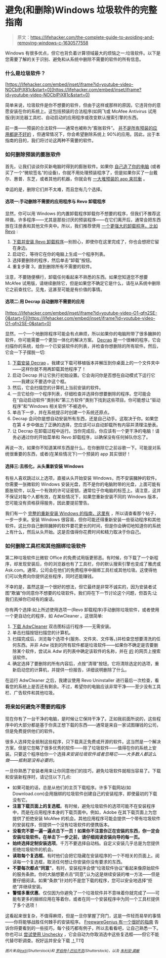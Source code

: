 # 避免(和删除)Windows 垃圾软件的完整指南

> 原文：<https://lifehacker.com/the-complete-guide-to-avoiding-and-removing-windows-c-1630577558>

Windows 有很多优点，但它也背负着计算领域最大的烦恼之一:垃圾软件。以下是您需要了解的关于识别、避免和从系统中删除不需要的软件的所有信息。



### 什么是垃圾软件？

 [https://lifehacker.com/embed/inset/iframe?id=youtube-video-NOCbIPiX81c&start=0](https://lifehacker.com/embed/inset/iframe?id=youtube-video-NOCbIPiX81c&start=0) 

简单来说，垃圾软件是你不想要的软件，但由于这样或那样的原因，它违背你的意愿安装在你的系统上。这包括预装的合法程序(如网飞或 McAfee Antivirus 试用版)到浏览器工具栏、自动启动的应用程序或改变默认搜索引擎的东西。

前一类——预装的合法软件——通常也被称为“膨胀软件”。 [并不是所有预装的应用都是不好的](https://lifehacker.com/when-bloatware-isnt-crap-give-pre-installed-apps-a-1551285069) ，但通常情况下，你会希望删除系统上 90%的应用。因此，出于本指南的目的，我们将讨论这两种不需要的软件。

### 如何删除预装的膨胀软件

首先，让我们谈谈你买新电脑时得到的膨胀软件。如果你 [自己造了你的电脑](http://lifehacker.com/how-to-build-a-computer-the-complete-guide-5828747) (或者买了一个“微软签名”的设备)，你就不用处理预装程序了，但是如果你买了一台戴尔、惠普、东芝，或者其他的机器，你就会有 [一大堆预装的 app 来抗衡](http://www.itworld.com/consumerization-it/319281/heres-all-crapware-comes-new-windows-8-pcs) 。

幸运的是，删除它们并不太难，而且您有几个选择。

#### 选项一:手动删除不需要的应用程序与 Revo 卸载程序

显然，你可以用 Windows 的内置卸载程序卸载你不想要的程序，但我们不推荐这样做。许多程序——尤其是那些讨厌的预装程序——在它们离开后，通常会把东西放在注册表和其他文件夹中。所以，我们推荐使用 [一个更强大的卸载程序，比如 Revo](http://lifehacker.com/the-best-app-uninstaller-for-windows-5829096) :

1.  [下载并安装 Revo 卸载程序](http://www.revouninstaller.com/revo_uninstaller_free_download.html)—别担心，即使你在这里完成了，你也会想把它留在身边。
2.  启动它，等待它在你的电脑上生成一个程序列表。
3.  选择要删除的程序，然后单击“卸载”按钮。
4.  重复步骤 3，直到删除所有不需要的软件。

注意，不要随便横行，卸载任何看起来不熟悉的东西。如果您知道您不想要 McAfee 试用版，请继续删除它，但是如果您不确定它是什么，请在从系统中删除它之前查找它。见鬼，这甚至可能是有价值的事情。

#### 选项二:用 Decrap 自动删除不需要的应用

 [https://lifehacker.com/embed/inset/iframe?id=youtube-video-O1-qfn2SE-0&start=0](https://lifehacker.com/embed/inset/iframe?id=youtube-video-O1-qfn2SE-0&start=0) 

显然，一个一个地删除程序可能会有点麻烦，所以如果你的电脑附带了很多臃肿的软件，你可能需要一个更加一体化的解决方案。 [Decrap](http://www.decrap.org/) 是一个很棒的程序，它会扫描你的系统，给你一个已安装软件的列表，并检查你想删除的所有软件。然后，它会一下子摆脱一切:

1.  [下载安装 Decrap](http://www.decrap.org/) 。我建议下载可移植版本并解压到你桌面上的一个文件夹中——这样你就不用再卸载其他程序了！
2.  启动 Decrap 并让它执行初始设置。它会询问你是否想在自动模式下运行它——我建议不要选中这个框。
3.  然后，它会扫描您的计算机上当前安装的软件。
4.  一旦它给你一个程序列表，仔细检查并选择你想要删除的程序。您可能会在“自动启动软件”类别和“第三方软件”类别下找到这些项目。你可能想让“驱动程序”和“Windows 相关软件”不被选中。
5.  单击下一步，并在系统提示时创建一个系统还原点。
6.  Decrap 会问你是想自动安装所有东西，还是自己动手。这取决于你。如果您在第 4 步中做出了正确的选择，您应该可以自动卸载所有内容并清理注册表。
7.  让 Decrap 在卸载过程中运行。当你完成后，你应该有一个更干净的电脑！请务必通过你的开始菜单和 Revo 卸载程序，以确保没有任何掉队你忘了。

再说一次，如果你不知道某样东西是什么，在你删除它之前谷歌一下。可能是对系统很重要的东西，或者(在某些情况下)一个预装的 app 其实很好！

#### 选择三:去核化，从头重新安装 Windows

有些人喜欢跳过以上选项，直接从头开始安装 Windows，而不安装臃肿的软件。你需要一张微软的 Windows 安装光盘，而不是你的电脑附带的光盘，上面可能有膨胀软件，以及一个有效的许可证密钥，通常位于你电脑的标签上。请注意，这并不保证对每个人都有效，在某些情况下，如果您重新安装不同的 Windows 版本，您可能没有资格获得服务，因此要提前警告。

我们有一个 [完整的重新安装 Windows 的指南，这里有](https://lifehacker.com/can-i-reinstall-windows-on-my-computer-without-the-bloa-1512345361) ，所以请查看那个帖子，一步一步来。安装 Windows 很容易，但你可能还得重新安装一些驱动程序和其他软件。这比你自己删除臃肿的软件要花更长的时间，但是你会确切地知道你的系统上有什么，然后从头开始。这是否值得你花费时间和精力取决于你自己。

### 如何删除工具栏和其他捆绑垃圾软件

第二种垃圾软件比微软 Office 的免费试用版更邪恶。有时候，你下载了一个新程序，却发现安装后，你的浏览器也有了工具栏，你的默认搜索引擎也变成了雅虎或 Ask.com。通常，公司会在他们的免费程序中捆绑工具栏或其他垃圾。这使得他们可以免费向你提供这些程序，同时还能赚钱。

不幸的是，虽然这是一个很好的想法，但它最终是非常不诚实的，因为安装者试图“欺骗”你同意你不想要的垃圾软件。我们将在下一节讨论这个问题，但首先:让我们去掉你已经有的废话。

你有两个选择:如上所述使用选项一(Revo 卸载程序)手动删除垃圾软件，或者使用一个更自动化的程序，如 AdwCleaner 。这很简单:

1.  [下载 AdwCleaner](https://toolslib.net/downloads/viewdownload/1-adwcleaner/) 双击图标运行程序——无需安装。
2.  单击扫描按钮扫描您的计算机。
3.  扫描完成后，浏览每个选项卡(服务、文件夹、文件等。)并检查您想要清洗的任何东西。并非 Adw 找到的所有软件都是垃圾软件——如果你不确定是否要删除某个软件，尝试从 Adw 的列表中确定该软件的名称，并在 [的](http://www.shouldiremoveit.com/) 的网页上搜索该软件。
4.  确定选择了要删除的所有内容后，点按“清理”按钮。它将清除选定的选项，重新启动您的计算机，并提供一份报告，详细说明删除了什么。

在运行 AdwCleaner 之后，我建议使用 Revo Uninstaller 进行最后一次检查，看看您的系统上是否还有剩余。不过，希望你的电脑应该非常干净——至少没有工具栏、广告软件和其他垃圾。

### 将来如何避免不需要的程序

现在你有了一台干净的电脑，是时候让它保持干净了。正如我前面所说的，这些程序中的大部分都是基于你真正想下载的东西——通常是来自一家试图赚钱的公司，但是免费提供他们的软件。

很多人选择完全抵制这些程序，只下载真正免费或开源的软件。这当然是一个解决方案，但是它忽略了很多优秀的软件——除了垃圾软件——值得在你的系统上安装。只要这个程序给你一个选择*来安装垃圾软件或者忽略它——大多数人都这么做——抵制是没有必要的。*

一旦你熟悉了安装者用来让你同意他们的技巧，避免垃圾软件就相当容易了。下载和安装新程序时，请记住以下几点:

*   如果可能的话，总是从他们的主页下载程序。许多下载网站(如 Download.com)会用捆绑的垃圾软件创建自己的安装程序，即使最初的下载没有它。
*   **注意下载页面上的复选框**。有时候，避免垃圾软件的选项可能不在安装程序中，而是在应用程序本身的下载页面中。例如，Adobe 在其下载页面上为您提供了拒绝安装 McAfee 的机会。其他应用程序可能会提供一个带有垃圾软件的安装程序，但提供一个没有垃圾软件的便携版本。
*   **没看完不要一遍一遍点击下一页！如果你不注意你正在安装的东西，你一定会安装垃圾软件。在单击下一步之前，请仔细阅读安装向导的每一页。**
*   **始终选择定制安装选项**。千万不要选择自动档。自定义安装几乎总是为您提供拒绝垃圾软件的机会。
*   **读取每个复选框**。有时他们会把它隐藏在安装程序的一个不相关的页面上。阅读每一个复选框，取消任何想让你安装你没有要求的东西。
*   **不要每次都点“同意”**。有时，安装程序会使“垃圾软件协议”看起来像原始软件的服务条款。你的大脑想要点击“同意”,认为这是继续安装的唯一方法——但是要仔细阅读。如果“条款”针对的不是您下载的程序，您可以安全地选择“拒绝”并继续安装。
*   **警惕多重优惠**。仅仅因为你避免了一个垃圾软件并不意味着你就完成了——可能有更多的捆绑应用在等着你，或者在同一个安装程序中为同一个工具栏提供了多个选项！

这看起来很复杂，不值得麻烦，但是一旦你掌握了窍门，这是一件轻而易举的事情——你将能够战胜任何棘手的安装程序。 [FreewareGenius 有一个很好的指南](http://www.freewaregenius.com/how-to-install-freeware-cleanly-a-catalog-of-the-most-dubious-crapware-installation-methods/) 告诉你将要看到的一些技巧，每个技巧都有例子，所以去看看吧，让自己熟悉一下。你也可以 [尝试使用 Unchecky](https://lifehacker.com/unchecky-ensures-you-never-accidentally-install-bundlew-1472527960) ，它会自动为你取消选中这些复选框——但它不能代替尽职调查。祝好运并安全下载 [！](http://lifehacker.com/learn-the-most-common-hidden-crapware-tricks-to-keep-5954301)T11】

<small>*图片来自*</small>[<small>*inxti*</small>](http://www.shutterstock.com/pic.mhtml?id=180624848&src=id)<small>*(Shutterstock)和*</small> [<small>*罗伯特·f·巴拉齐克*</small>](http://www.shutterstock.com/pic.mhtml?id=1910501&src=id)<small>*(Shutterstock)，以及*</small> [*<small>朱利安·龚敏</small>*](http://www.flickr.com/photos/bfishadow/4076103263/)